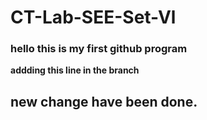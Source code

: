 # CT-Lab-SEE-Set-Vl
### hello this is my first github program
**addding this line in the branch**
## **new change have been done.**
